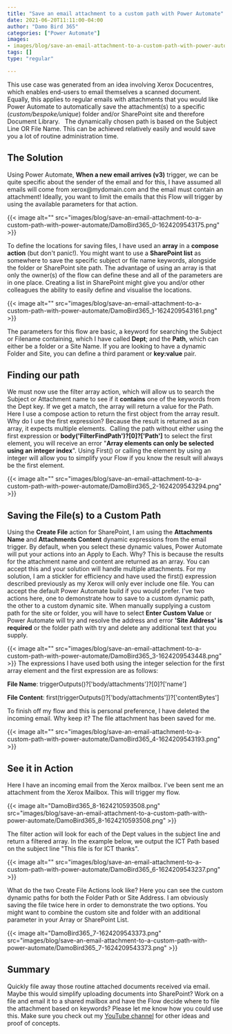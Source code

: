 ```yaml
---
title: "Save an email attachment to a custom path with Power Automate"
date: 2021-06-20T11:11:00-04:00
author: "Damo Bird 365"
categories: ["Power Automate"]
images:
- images/blog/save-an-email-attachment-to-a-custom-path-with-power-automate/DamoBird365_0-1624209543175.png
tags: []
type: "regular"

---
```


This use case was generated from an idea involving Xerox Docucentres,
which enables end-users to email themselves a scanned document. Equally,
this applies to regular emails with attachments that you would like
Power Automate to automatically save the attachment(s) to a specific
(*custom/bespoke/unique*) folder and/or SharePoint site and therefore
Document Library.   The dynamically chosen path is based on the Subject
Line OR File Name. This can be achieved relatively easily and would save
you a lot of routine administration time.

## The Solution

Using Power Automate, **When a new email arrives (v3)** trigger, we can
be quite specific about the sender of the email and for this, I have
assumed all emails will come from xerox\@mydomain.com and the email must
contain an attachment! Ideally, you want to limit the emails that this
Flow will trigger by using the available parameters for that action.

{{< image alt="" src="images/blog/save-an-email-attachment-to-a-custom-path-with-power-automate/DamoBird365_0-1624209543175.png" >}}

To define the locations for saving files, I have used an **array** in
a **compose action** (but don't panic!). You might want to use
a **SharePoint list** as somewhere to save the specific subject or file
name keywords, alongside the folder or SharePoint site path. The
advantage of using an array is that only the owner(s) of the flow can
define these and all of the parameters are in one place. Creating a list
in SharePoint might give you and/or other colleagues the ability to
easily define and visualise the locations.

{{< image alt="" src="images/blog/save-an-email-attachment-to-a-custom-path-with-power-automate/DamoBird365_1-1624209543161.png" >}}

The parameters for this flow are basic, a keyword for searching the
Subject or Filename containing, which I have called **Dept**; and
the **Path**, which can either be a folder or a Site Name. If you are
looking to have a dynamic Folder and Site, you can define a third
parament or **key:value** pair.


## Finding our path 

We must now use the filter array action, which will allow us to search
the Subject or Attachment name to see if it **contains** one of the
keywords from the Dept key. If we get a match, the array will return a
value for the Path. Here I use a compose action to return the first
object from the array result. Why do I use the first expression? Because
the result is returned as an array, it expects multiple elements. 
Calling the path without either using the first expression
or **body('FilterFindPath')?\[0\]?\['Path'\]** to select the first
element, you will receive an error "**Array elements can only be
selected using an integer index**". Using First() or calling the element
by using an integer will allow you to simplify your Flow if you know the
result will always be the first element.

{{< image alt="" src="images/blog/save-an-email-attachment-to-a-custom-path-with-power-automate/DamoBird365_2-1624209543294.png" >}}


## Saving the File(s) to a Custom Path

Using the **Create File** action for SharePoint, I am using
the **Attachments Name** and **Attachments Content** dynamic expressions
from the email trigger. By default, when you select these dynamic
values, Power Automate will put your actions into an Apply to Each. Why?
This is because the results for the attachment name and content are
returned as an array. You can accept this and your solution will handle
multiple attachments. For my solution, I am a stickler for efficiency
and have used the first() expression described previously as my Xerox
will only ever include one file. You can accept the default Power
Automate build if you would prefer.
I've two actions here, one to demonstrate how to save to a custom
dynamic path, the other to a custom dynamic site. When manually
supplying a custom path for the site or folder, you will have to
select **Enter Custom Value** or Power Automate will try and resolve the
address and error **'Site Address' is required** or the folder path with
try and delete any additional text that you supply.

{{< image alt="" src="images/blog/save-an-email-attachment-to-a-custom-path-with-power-automate/DamoBird365_3-1624209543448.png" >}}
The expressions I have used both using the integer selection for the
first array element and the first expression are as follows:

**File Name**: triggerOutputs()?\['body/attachments'\]?\[0\]?\['name'\]

**File Content**:
first(triggerOutputs()?\['body/attachments'\])?\['contentBytes'\]

To finish off my flow and this is personal preference, I have deleted
the incoming email. Why keep it? The file attachment has been saved for
me.

{{< image alt="" src="images/blog/save-an-email-attachment-to-a-custom-path-with-power-automate/DamoBird365_4-1624209543193.png" >}}

## See it in Action

Here I have an incoming email from the Xerox mailbox. I've been sent me
an attachment from the Xerox Mailbox. This will trigger my flow.

{{< image alt="DamoBird365_8-1624210593508.png" src="images/blog/save-an-email-attachment-to-a-custom-path-with-power-automate/DamoBird365_8-1624210593508.png" >}}
 

The filter action will look for each of the Dept values in the subject
line and return a filtered array. In the example below, we output the
ICT Path based on the subject line "This file is for ICT thanks".

{{< image alt="" src="images/blog/save-an-email-attachment-to-a-custom-path-with-power-automate/DamoBird365_6-1624209543237.png" >}}

What do the two Create File Actions look like? Here you can see the
custom dynamic paths for both the Folder Path or Site Address. I am
obviously saving the file twice here in order to demonstrate the two
options. You might want to combine the custom site and folder with an
additional parameter in your Array or SharePoint List.

{{< image alt="DamoBird365_7-1624209543373.png" src="images/blog/save-an-email-attachment-to-a-custom-path-with-power-automate/DamoBird365_7-1624209543373.png" >}}

## Summary

Quickly file away those routine attached documents received via email.
Maybe this would simplify uploading documents into SharePoint? Work on a
file and email it to a shared mailbox and have the Flow decide where to
file the attachment based on keywords? Please let me know how you could
use this.
Make sure you check out my [YouTube
channel](https://www.youtube.com/c/DamoBird365?sub_confirmation=1) for
other ideas and proof of concepts.
